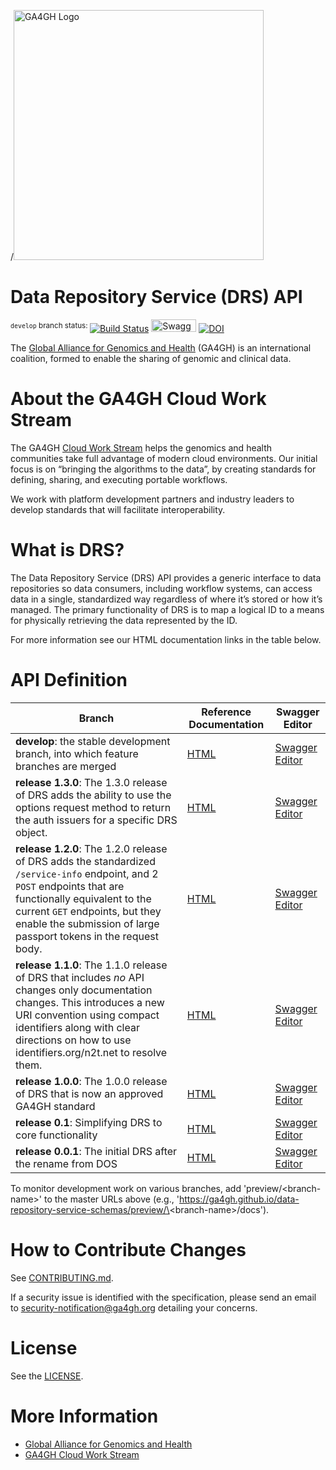 /<img src="https://www.ga4gh.org/wp-content/themes/ga4gh-theme/gfx/GA-logo-horizontal-tag-RGB.svg" alt="GA4GH Logo" style="width: 400px;"/>

# Data Repository Service (DRS) API

<sup>`develop` branch status: </sup>[![Build Status](https://travis-ci.org/ga4gh/data-repository-service-schemas.svg?branch=develop)](https://travis-ci.org/ga4gh/data-repository-service-schemas?branch=develop)
<a href="https://ga4gh.github.io/data-repository-service-schemas/preview/develop/swagger.yaml"><img src="http://online.swagger.io/validator?url=https://ga4gh.github.io/data-repository-service-schemas/preview/develop/swagger.yaml" alt="Swagger Validator" height="20em" width="72em"></A> [![DOI](https://zenodo.org/badge/DOI/10.5281/zenodo.1405753.svg)](https://doi.org/10.5281/zenodo.1405753)

The [Global Alliance for Genomics and Health](http://genomicsandhealth.org/) (GA4GH) is an international coalition, formed to enable the sharing of genomic and clinical data.

# About the GA4GH Cloud Work Stream

The GA4GH [Cloud Work Stream](http://ga4gh.cloud) helps the genomics and health communities take full advantage of modern cloud environments.
Our initial focus is on “bringing the algorithms to the data”, by creating standards for defining, sharing, and executing portable workflows.

We work with platform development partners and industry leaders to develop standards that will facilitate interoperability.

# What is DRS?

The Data Repository Service (DRS) API provides a generic interface to data repositories so data consumers, including workflow systems, can access data in a single, standardized way regardless of where it’s stored or how it’s managed.
The primary functionality of DRS is to map a logical ID to a means for physically retrieving the data represented by the ID.

For more information see our HTML documentation links in the table below.

# API Definition

|  **Branch** | **Reference Documentation** | Swagger Editor |
| --- | --- | --- |
| **develop**: the stable development branch, into which feature branches are merged | [HTML](https://ga4gh.github.io/data-repository-service-schemas/preview/develop/docs/) | [Swagger Editor](https://editor.swagger.io?url=https://ga4gh.github.io/data-repository-service-schemas/preview/develop/openapi.yaml) |
| **release 1.3.0**: The 1.3.0 release of DRS adds the ability to use the options request method to return the auth issuers for a specific DRS object. | [HTML](https://ga4gh.github.io/data-repository-service-schemas/preview/release/drs-1.3.0/docs/) | [Swagger Editor](https://editor.swagger.io?url=https://ga4gh.github.io/data-repository-service-schemas/preview/release/drs-1.3.0/openapi.yaml) |
| **release 1.2.0**: The 1.2.0 release of DRS adds the standardized `/service-info` endpoint, and 2 `POST` endpoints that are functionally equivalent to the current `GET` endpoints, but they enable the submission of large passport tokens in the request body. | [HTML](https://ga4gh.github.io/data-repository-service-schemas/preview/release/drs-1.2.0/docs/) | [Swagger Editor](https://editor.swagger.io?url=https://ga4gh.github.io/data-repository-service-schemas/preview/release/drs-1.2.0/openapi.yaml) |
| **release 1.1.0**: The 1.1.0 release of DRS that includes *no* API changes only documentation changes. This introduces a new URI convention using compact identifiers along with clear directions on how to use identifiers.org/n2t.net to resolve them. | [HTML](https://ga4gh.github.io/data-repository-service-schemas/preview/release/drs-1.1.0/docs/) | [Swagger Editor](https://editor.swagger.io?url=https://ga4gh.github.io/data-repository-service-schemas/preview/release/drs-1.1.0/swagger.yaml) |
| **release 1.0.0**: The 1.0.0 release of DRS that is now an approved GA4GH standard | [HTML](https://ga4gh.github.io/data-repository-service-schemas/preview/release/drs-1.0.0/docs/) | [Swagger Editor](https://editor.swagger.io?url=https://ga4gh.github.io/data-repository-service-schemas/preview/release/drs-1.0.0/swagger.yaml) |
| **release 0.1**: Simplifying DRS to core functionality | [HTML](https://ga4gh.github.io/data-repository-service-schemas/preview/release/drs-0.1.0/docs/) | [Swagger Editor](https://editor.swagger.io?url=https://ga4gh.github.io/data-repository-service-schemas/preview/release/drs-0.1.0/swagger.yaml) |
| **release 0.0.1**: The initial DRS after the rename from DOS | [HTML](https://ga4gh.github.io/data-repository-service-schemas/preview/release/0.0.1/docs/) | [Swagger Editor](https://editor.swagger.io?url=https://ga4gh.github.io/data-repository-service-schemas/preview/release/0.0.1/swagger.yaml) |

To monitor development work on various branches, add 'preview/\<branch-name\>' to the master URLs above (e.g., 'https://ga4gh.github.io/data-repository-service-schemas/preview/\<branch-name\>/docs').

# How to Contribute Changes

See [CONTRIBUTING.md](CONTRIBUTING.md).

If a security issue is identified with the specification, please send an email to security-notification@ga4gh.org detailing your concerns.

# License

See the [LICENSE](LICENSE).

# More Information

* [Global Alliance for Genomics and Health](http://genomicsandhealth.org)
* [GA4GH Cloud Work Stream](http://ga4gh.cloud)
